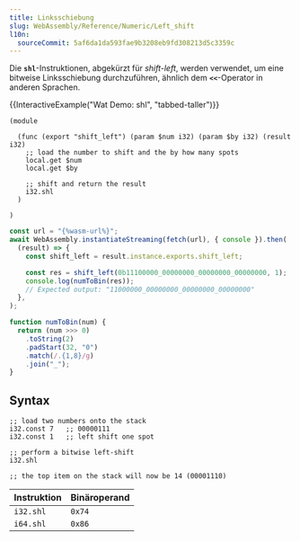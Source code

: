 ```yaml
---
title: Linksschiebung
slug: WebAssembly/Reference/Numeric/Left_shift
l10n:
  sourceCommit: 5af6da1da593fae9b3208eb9fd308213d5c3359c
---
```


Die **`shl`**-Instruktionen, abgekürzt für _shift-left_, werden verwendet, um eine bitweise Linksschiebung durchzuführen, ähnlich dem **`<<`**-Operator in anderen Sprachen.

{{InteractiveExample("Wat Demo: shl", "tabbed-taller")}}

```wat interactive-example
(module

  (func (export "shift_left") (param $num i32) (param $by i32) (result i32)
    ;; load the number to shift and the by how many spots
    local.get $num
    local.get $by

    ;; shift and return the result
    i32.shl
  )

)
```

```js interactive-example
const url = "{%wasm-url%}";
await WebAssembly.instantiateStreaming(fetch(url), { console }).then(
  (result) => {
    const shift_left = result.instance.exports.shift_left;

    const res = shift_left(0b11100000_00000000_00000000_00000000, 1);
    console.log(numToBin(res));
    // Expected output: "11000000_00000000_00000000_00000000"
  },
);

function numToBin(num) {
  return (num >>> 0)
    .toString(2)
    .padStart(32, "0")
    .match(/.{1,8}/g)
    .join("_");
}
```

## Syntax

```wasm
;; load two numbers onto the stack
i32.const 7   ;; 00000111
i32.const 1   ;; left shift one spot

;; perform a bitwise left-shift
i32.shl

;; the top item on the stack will now be 14 (00001110)
```

| Instruktion | Binäroperand |
| ----------- | ------------ |
| `i32.shl`   | `0x74`       |
| `i64.shl`   | `0x86`       |
